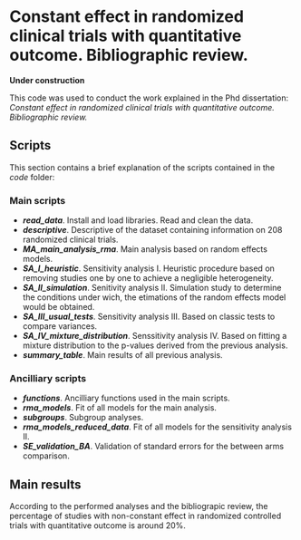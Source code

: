 # Constant effect in randomized clinical trials with quantitative outcome. Bibliographic review.

**Under construction**

This code was used to conduct the work explained in the Phd dissertation: *Constant effect in randomized clinical trials with quantitative outcome. Bibliographic review.*

## Scripts

This section contains a brief explanation of the scripts contained in the *code* folder:

### Main scripts

- _**read_data**_. Install and load libraries. Read and clean the data.
- _**descriptive**_. Descriptive of the dataset containing information on 208 randomized clinical trials.
- _**MA_main_analysis_rma**_. Main analysis based on random effects models.
- _**SA_I_heuristic**_. Sensitivity analysis I. Heuristic procedure based on removing studies one by one to achieve a negligible heterogeneity.
- _**SA_II_simulation**_. Senitivity analysis II. Simulation study to determine the conditions under wich, the etimations of the random effects model would be obtained.
- _**SA_III_usual_tests**_. Sensitivity analysis III. Based on classic tests to compare variances.
- _**SA_IV_mixture_distribution**_. Senssitivity analysis IV. Based on fitting a mixture distribution to the p-values derived from the previous analysis.
- _**summary_table**_. Main results of all previous analysis.


### Ancilliary scripts

- _**functions**_. Ancilliary functions used in the main scripts.
- _**rma_models**_. Fit of all models for the main analysis.
- _**subgroups**_. Subgroup analyses.
- _**rma_models_reduced_data**_. Fit of all models for the sensitivity analysis II.
- _**SE_validation_BA**_. Validation of standard errors for the between arms comparison.

## Main results

According to the performed analyses and the bibliograpic review, the percentage of studies with non-constant effect in randomized controlled trials with quantitative outcome is around 20%.

